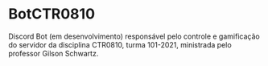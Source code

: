 # BotCTR0810
Discord Bot (em desenvolvimento) responsável pelo controle e gamificação do servidor da disciplina CTR0810, turma 101-2021, ministrada pelo professor Gilson Schwartz.
